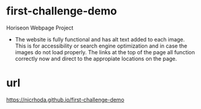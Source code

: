 # first-challenge-demo
Horiseon Webpage Project 

* The website is fully functional and has alt text added to each image. This is for accessibility or search engine optimization and in case the images do not load properly.  The links at the top of the page all function correctly now and direct to the appropiate locations on the page.

# url 

https://nicrhoda.github.io/first-challenge-demo